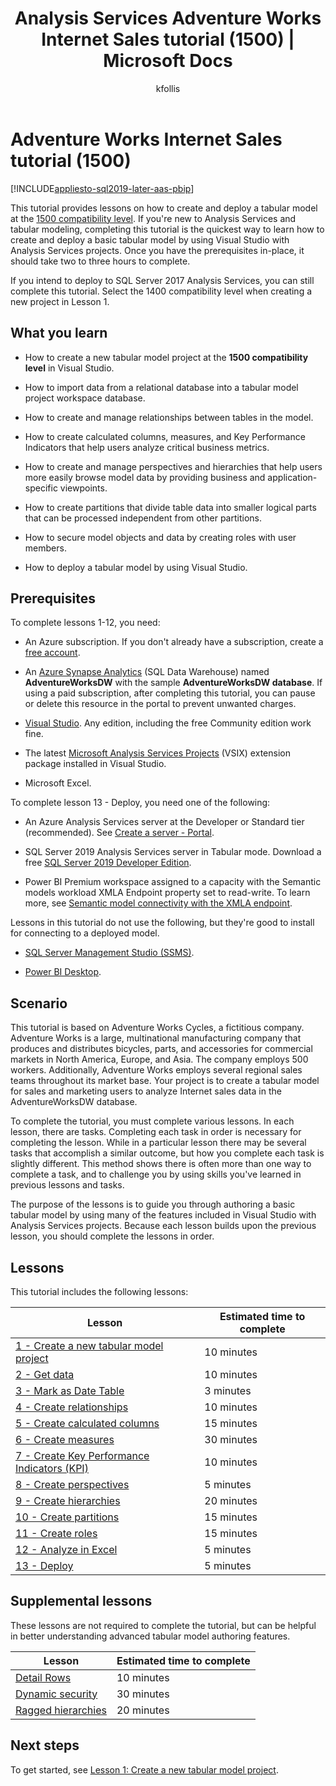 ﻿---
title: "Analysis Services Adventure Works Internet Sales tutorial (1500) | Microsoft Docs"
description: Learn how to create a new Analysis Services tabular model in this tutorial.
ms.date: 04/20/2022
ms.service: analysis-services
ms.custom: tabular-models
ms.topic: tutorial
ms.author: kfollis
ms.reviewer: kfollis
author: kfollis
---
# Adventure Works Internet Sales tutorial (1500)

[!INCLUDE[appliesto-sql2019-later-aas-pbip](../includes/appliesto-sql2019-later-aas-pbip.md)]

This tutorial provides lessons on how to create and deploy a tabular model at the [1500 compatibility level](../tabular-models/compatibility-level-for-tabular-models-in-analysis-services.md). If you're new to Analysis Services and tabular modeling, completing this tutorial is the quickest way to learn how to create and deploy a basic tabular model by using Visual Studio with Analysis Services projects. Once you have the prerequisites in-place, it should take two to three hours to complete.  

If you intend to deploy to SQL Server 2017 Analysis Services, you can still complete this tutorial. Select the 1400 compatibility level when creating a new project in Lesson 1.
  
## What you learn
  
- How to create a new tabular model project at the **1500 compatibility level** in Visual Studio.
  
- How to import data from a relational database into a tabular model project workspace database.  
  
- How to create and manage relationships between tables in the model.  
  
- How to create calculated columns, measures, and Key Performance Indicators that help users analyze critical business metrics.  
  
- How to create and manage perspectives and hierarchies that help users more easily browse model data by providing business and application-specific viewpoints.  
  
- How to create partitions that divide table data into smaller logical parts that can be processed independent from other partitions.  
  
- How to secure model objects and data by creating roles with user members.  
  
- How to deploy a tabular model by using Visual Studio.  
  
## Prerequisites  

To complete lessons 1-12, you need:  

- An Azure subscription. If you don't already have a subscription, create a [free account](https://azure.microsoft.com/free/).

- An [Azure Synapse Analytics](/azure/sql-data-warehouse/create-data-warehouse-portal) (SQL Data Warehouse) named **AdventureWorksDW** with the sample **AdventureWorksDW database**. If using a paid subscription, after completing this tutorial, you can pause or delete this resource in the portal to prevent unwanted charges.

- [Visual Studio](../tools-and-applications-used-in-analysis-services.md). Any edition, including the free Community edition work fine.

- The latest [Microsoft Analysis Services Projects](https://marketplace.visualstudio.com/items?itemName=ProBITools.MicrosoftAnalysisServicesModelingProjects) (VSIX) extension package installed in Visual Studio.

- Microsoft Excel.

To complete lesson 13 - Deploy, you need one of the following:

- An Azure Analysis Services server at the Developer or Standard tier (recommended).  See [Create a server - Portal](/azure/analysis-services/analysis-services-create-server).

- SQL Server 2019 Analysis Services server in Tabular mode. Download a free [SQL Server 2019 Developer Edition](https://www.microsoft.com/sql-server/sql-server-downloads).

- Power BI Premium workspace assigned to a capacity with the Semantic models workload XMLA Endpoint property set to read-write. To learn more, see [Semantic model connectivity with the XMLA endpoint](/power-bi/service-premium-connect-tools).

Lessons in this tutorial do not use the following, but they're good to install for connecting to a deployed model.

- [SQL Server Management Studio (SSMS)](/sql/ssms/download-sql-server-management-studio-ssms).

- [Power BI Desktop](https://powerbi.microsoft.com/desktop/).

## Scenario  

This tutorial is based on Adventure Works Cycles, a fictitious company. Adventure Works is a large, multinational manufacturing company that produces and distributes bicycles, parts, and accessories for commercial markets in North America, Europe, and Asia. The company employs 500 workers. Additionally, Adventure Works employs several regional sales teams throughout its market base. Your project is to create a tabular model for sales and marketing users to analyze Internet sales data in the AdventureWorksDW database.  
  
To complete the tutorial, you must complete various lessons. In each lesson, there are tasks. Completing each task in order is necessary for completing the lesson. While in a particular lesson there may be several tasks that accomplish a similar outcome, but how you complete each task is slightly different. This method shows there is often more than one way to complete a task, and to challenge you by using skills you've learned in previous lessons and tasks.  
  
The purpose of the lessons is to guide you through authoring a basic tabular model by using many of the features included in Visual Studio with Analysis Services projects. Because each lesson builds upon the previous lesson, you should complete the lessons in order.

## Lessons  

This tutorial includes the following lessons:  
  
|Lesson|Estimated time to complete|  
|----------|------------------------------|  
|[1 - Create a new tabular model project](../tutorial-tabular-1400/as-lesson-1-create-a-new-tabular-model-project.md)|10 minutes|  
|[2 - Get data](../tutorial-tabular-1400/as-lesson-2-get-data.md)|10 minutes|  
|[3 - Mark as Date Table](../tutorial-tabular-1400/as-lesson-3-mark-as-date-table.md)|3 minutes|  
|[4 - Create relationships](../tutorial-tabular-1400/as-lesson-4-create-relationships.md)|10 minutes|  
|[5 - Create calculated columns](../tutorial-tabular-1400/as-lesson-5-create-calculated-columns.md)|15 minutes|
|[6 - Create measures](../tutorial-tabular-1400/as-lesson-6-create-measures.md)|30 minutes|  
|[7 - Create Key Performance Indicators (KPI)](../tutorial-tabular-1400/as-lesson-7-create-key-performance-indicators.md)|10 minutes|  
|[8 - Create perspectives](../tutorial-tabular-1400/as-lesson-8-create-perspectives.md)|5 minutes|  
|[9 - Create hierarchies](../tutorial-tabular-1400/as-lesson-9-create-hierarchies.md)|20 minutes|  
|[10 - Create partitions](../tutorial-tabular-1400/as-lesson-10-create-partitions.md)|15 minutes|  
|[11 - Create roles](../tutorial-tabular-1400/as-lesson-11-create-roles.md)|15 minutes|  
|[12 - Analyze in Excel](../tutorial-tabular-1400/as-lesson-12-analyze-in-excel.md)|5 minutes| 
|[13 - Deploy](../tutorial-tabular-1400/as-lesson-13-deploy.md)|5 minutes|  
  
## Supplemental lessons  

These lessons are not required to complete the tutorial, but can be helpful in better understanding advanced tabular model authoring features.  
  
|Lesson|Estimated time to complete|  
|----------|------------------------------|  
|[Detail Rows](../tutorial-tabular-1400/as-supplemental-lesson-detail-rows.md)|10 minutes|
|[Dynamic security](../tutorial-tabular-1400/as-supplemental-lesson-dynamic-security.md)|30 minutes|
|[Ragged hierarchies](../tutorial-tabular-1400/as-supplemental-lesson-ragged-hierarchies.md)|20 minutes|

## Next steps  

To get started, see [Lesson 1: Create a new tabular model project](../tutorial-tabular-1400/as-lesson-1-create-a-new-tabular-model-project.md).
